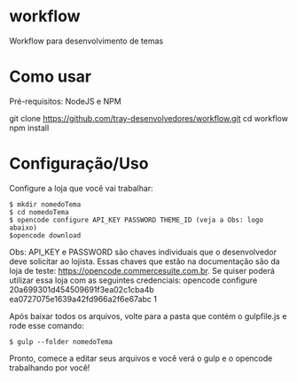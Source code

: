 # workflow
Workflow para desenvolvimento de temas

# Como usar


Pré-requisitos: NodeJS e NPM

git clone https://github.com/tray-desenvolvedores/workflow.git
cd workflow
npm install

# Configuração/Uso

Configure a loja que você vai trabalhar:

```
$ mkdir nomedoTema
$ cd nomedoTema
$ opencode configure API_KEY PASSWORD THEME_ID (veja a Obs: logo abaixo)
$opencode download
```

Obs: API_KEY e PASSWORD são chaves individuais que o desenvolvedor deve solicitar ao lojista.
Essas chaves que estão na documentação são da loja de teste: https://opencode.commercesuite.com.br.
Se quiser poderá utilizar essa loja com as seguintes credenciais:
opencode configure 20a699301d454509691f3ea02c1cba4b ea0727075e1639a42fd966a2f6e67abc 1

Após baixar todos os arquivos, volte para a pasta que contém o gulpfile.js e rode esse comando:

```
$ gulp --folder nomedoTema
``` 
Pronto, comece a editar seus arquivos e você verá o gulp e o opencode trabalhando por você!


